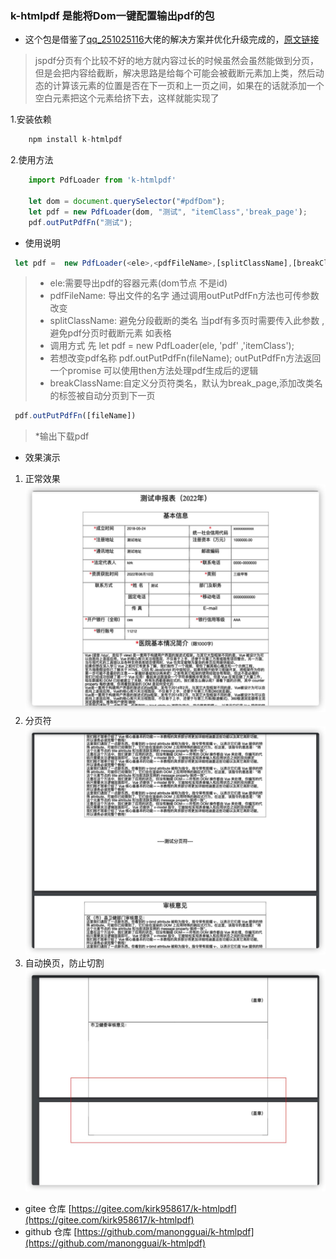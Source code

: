 ### k-htmlpdf 是能将Dom一键配置输出pdf的包

* 这个包是借鉴了[qq_251025116](https://blog.csdn.net/qq_24882601?type=blog)大佬的解决方案并优化升级完成的，[原文链接](https://blog.csdn.net/qq_24882601/article/details/123863353?ops_request_misc=&request_id=&biz_id=102&utm_term=html%E8%BD%ACpdf%E5%88%86%E9%A1%B5%E9%97%AE%E9%A2%98%E7%BB%88%E6%9E%81%E8%A7%A3%E5%86%B3%E6%96%B9%E6%A1%88%20k-htmlpdf&utm_medium=distribute.pc_search_result.none-task-blog-2~all~sobaiduweb~default-0-123863353.nonecase&spm=1018.2226.3001.4187)

> jspdf分页有个比较不好的地方就内容过长的时候虽然会虽然能做到分页，但是会把内容给截断，解决思路是给每个可能会被截断元素加上类，然后动态的计算该元素的位置是否在下一页和上一页之间，如果在的话就添加一个空白元素把这个元素给挤下去，这样就能实现了

1.安装依赖
```js
    npm install k-htmlpdf

```
2.使用方法
```js
    import PdfLoader from 'k-htmlpdf'

    let dom = document.querySelector("#pdfDom");
    let pdf = new PdfLoader(dom, "测试", "itemClass",'break_page');
    pdf.outPutPdfFn("测试");
```
* 使用说明

```js 
 let pdf =  new PdfLoader(<ele>,<pdfFileName>,[splitClassName],[breakClassName])
```
>  * ele:需要导出pdf的容器元素(dom节点 不是id)
> * pdfFileName: 导出文件的名字 通过调用outPutPdfFn方法也可传参数改变
> * splitClassName: 避免分段截断的类名 当pdf有多页时需要传入此参数 , 避免pdf分页时截断元素  如表格<tr class="itemClass"></tr>
> * 调用方式 先 let pdf = new PdfLoader(ele, 'pdf' ,'itemClass');
> * 若想改变pdf名称 pdf.outPutPdfFn(fileName);  outPutPdfFn方法返回一个promise 可以使用then方法处理pdf生成后的逻辑
> *  breakClassName:自定义分页符类名，默认为break_page,添加改类名的标签被自动分页到下一页
```js
 pdf.outPutPdfFn([fileName]) 
```
 > *输出下载pdf
 * 效果演示
1. 正常效果
![](./pdf1.png)
1. 分页符
![](./pdf2.png)
1. 自动换页，防止切割
![](./pdf3.png)

* gitee 仓库 
[https://gitee.com/kirk958617/k-htmlpdf](https://gitee.com/kirk958617/k-htmlpdf)
* github 仓库 
[https://github.com/manongguai/k-htmlpdf](https://github.com/manongguai/k-htmlpdf)

